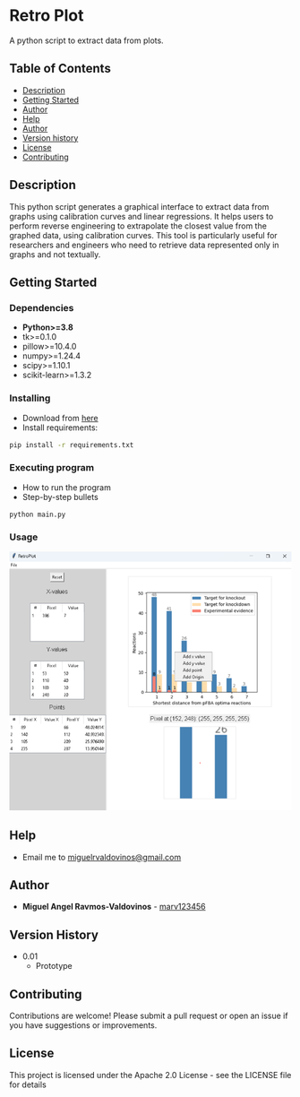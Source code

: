 # Retro Plot

A python script to extract data from plots.

## Table of Contents

- [Description](#description)
- [Getting Started](#getting_started)
- [Author](#author)
- [Help](#help)
- [Author](#author)
- [Version history](#version)
- [License](#license)
- [Contributing](#contributing)

## Description

This python script generates a graphical interface to extract data from graphs using calibration curves and linear regressions. It helps users to perform reverse engineering to extrapolate the closest value from the graphed data, using calibration curves. This tool is particularly useful for researchers and engineers who need to retrieve data represented only in graphs and not textually.

## Getting Started

### Dependencies

- **Python>=3.8**
- tk>=0.1.0
- pillow>=10.4.0
- numpy>=1.24.4
- scipy>=1.10.1
- scikit-learn>=1.3.2

### Installing

- Download from [here](https://github.com/marv123456/RetroPlot/blob/main/main.py?raw=True)
- Install requirements:
```bash
pip install -r requirements.txt
```


### Executing program

* How to run the program
* Step-by-step bullets
```
python main.py
```

### Usage

![alt text](https://github.com/marv123456/RetroPlot/blob/main/img/sample.png?raw=true)

## Help

- Email me to [miguelrvaldovinos@gmail.com](mailto:miguelrvaldovinos@gmail.com)

## Author

- **Miguel Angel Ravmos-Valdovinos** - [marv123456](https://github.com/marv123456)


## Version History

* 0.01
    * Prototype

## Contributing
Contributions are welcome! Please submit a pull request or open an issue if you have suggestions or improvements.

## License

This project is licensed under the Apache 2.0 License - see the LICENSE file for details
